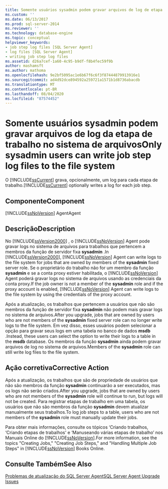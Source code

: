 ```yaml
---
title: Somente usuários sysadmin podem gravar arquivos de log de etapa de trabalho no sistema de arquivos | Microsoft Docs
ms.custom: ''
ms.date: 06/13/2017
ms.prod: sql-server-2014
ms.reviewer: ''
ms.technology: database-engine
ms.topic: conceptual
helpviewer_keywords:
- job step log files [SQL Server Agent]
- log files [SQL Server Agent]
- writing job step log files
ms.assetid: d26a7cef-1a60-4c95-b9df-f8b4fec59f9b
author: mashamsft
ms.author: mathoma
ms.openlocfilehash: 9e2bf5095ac1e6b67f6c6f3f87444879913916e1
ms.sourcegitcommit: ad4d92dce894592a259721a1571b1d8736abacdb
ms.translationtype: MT
ms.contentlocale: pt-BR
ms.lasthandoff: 08/04/2020
ms.locfileid: "87574452"
---
```

# <a name="only-sysadmin-users-can-write-job-step-log-files-to-the-file-system"></a><span data-ttu-id="c2ba2-102">Somente usuários sysadmin podem gravar arquivos de log da etapa de trabalho no sistema de arquivos</span><span class="sxs-lookup"><span data-stu-id="c2ba2-102">Only sysadmin users can write job step log files to the file system</span></span>
  <span data-ttu-id="c2ba2-103">O [!INCLUDE[ssCurrent](../../includes/sscurrent-md.md)] grava, opcionalmente, um log para cada etapa de trabalho.</span><span class="sxs-lookup"><span data-stu-id="c2ba2-103">[!INCLUDE[ssCurrent](../../includes/sscurrent-md.md)] optionally writes a log for each job step.</span></span>  
  
## <a name="component"></a><span data-ttu-id="c2ba2-104">Componente</span><span class="sxs-lookup"><span data-stu-id="c2ba2-104">Component</span></span>  
 [!INCLUDE[ssNoVersion](../../includes/ssnoversion-md.md)] <span data-ttu-id="c2ba2-105">Agent</span><span class="sxs-lookup"><span data-stu-id="c2ba2-105">Agent</span></span>  
  
## <a name="description"></a><span data-ttu-id="c2ba2-106">Descrição</span><span class="sxs-lookup"><span data-stu-id="c2ba2-106">Description</span></span>  
 <span data-ttu-id="c2ba2-107">No [!INCLUDE[ssVersion2000](../../includes/ssversion2000-md.md)] , o [!INCLUDE[ssNoVersion](../../includes/ssnoversion-md.md)] Agent pode gravar logs no sistema de arquivos para trabalhos que pertencem a membros da função de servidor fixa **sysadmin** .</span><span class="sxs-lookup"><span data-stu-id="c2ba2-107">In [!INCLUDE[ssVersion2000](../../includes/ssversion2000-md.md)], [!INCLUDE[ssNoVersion](../../includes/ssnoversion-md.md)] Agent can write logs to the file system for jobs that are owned by members of the **sysadmin** fixed server role.</span></span> <span data-ttu-id="c2ba2-108">Se o proprietário do trabalho não for um membro da função **sysadmin** e se a conta proxy estiver habilitada, o [!INCLUDE[ssNoVersion](../../includes/ssnoversion-md.md)] Agent poderá gravar logs no sistema de arquivos usando as credenciais da conta proxy.</span><span class="sxs-lookup"><span data-stu-id="c2ba2-108">If the job owner is not a member of the **sysadmin** role and if the proxy account is enabled, [!INCLUDE[ssNoVersion](../../includes/ssnoversion-md.md)] Agent can write logs to the file system by using the credentials of the proxy account.</span></span>  
  
 <span data-ttu-id="c2ba2-109">Após a atualização, os trabalhos que pertencem a usuários que não são membros da função de servidor fixa **sysadmin** não podem mais gravar logs no sistema de arquivos.</span><span class="sxs-lookup"><span data-stu-id="c2ba2-109">After you upgrade, jobs that are owned by users who are not members of the **sysadmin** fixed server role can no longer write logs to the file system.</span></span> <span data-ttu-id="c2ba2-110">Em vez disso, esses usuários podem selecionar a opção para gravar seus logs em uma tabela no banco de dados **msdb** .</span><span class="sxs-lookup"><span data-stu-id="c2ba2-110">Instead, these users can select the option to write their logs to a table in the **msdb** database.</span></span> <span data-ttu-id="c2ba2-111">Os membros da função **sysadmin** ainda podem gravar arquivos de log no sistema de arquivos.</span><span class="sxs-lookup"><span data-stu-id="c2ba2-111">Members of the **sysadmin** role can still write log files to the file system.</span></span>  
  
## <a name="corrective-action"></a><span data-ttu-id="c2ba2-112">Ação corretiva</span><span class="sxs-lookup"><span data-stu-id="c2ba2-112">Corrective Action</span></span>  
 <span data-ttu-id="c2ba2-113">Após a atualização, os trabalhos que são de propriedade de usuários que não são membros da função **sysadmin** continuarão a ser executados, mas os logs não serão criados.</span><span class="sxs-lookup"><span data-stu-id="c2ba2-113">After you upgrade, jobs that are owned by users who are not members of the **sysadmin** role will continue to run, but logs will not be created.</span></span> <span data-ttu-id="c2ba2-114">Para registrar etapas de trabalho em uma tabela, os usuários que não são membros da função **sysadmin** devem atualizar manualmente seus trabalhos.</span><span class="sxs-lookup"><span data-stu-id="c2ba2-114">To log job steps to a table, users who are not members of the **sysadmin** role must manually update their jobs.</span></span>  
  
 <span data-ttu-id="c2ba2-115">Para obter mais informações, consulte os tópicos ‘Criando trabalhos, ‘Criando etapas de trabalhos' e ‘Manuseando várias etapas de trabalho’ nos Manuais Online do [!INCLUDE[ssNoVersion](../../includes/ssnoversion-md.md)].</span><span class="sxs-lookup"><span data-stu-id="c2ba2-115">For more information, see the topics "Creating Jobs," "Creating Job Steps," and "Handling Multiple Job Steps" in [!INCLUDE[ssNoVersion](../../includes/ssnoversion-md.md)] Books Online.</span></span>  
  
## <a name="see-also"></a><span data-ttu-id="c2ba2-116">Consulte Também</span><span class="sxs-lookup"><span data-stu-id="c2ba2-116">See Also</span></span>  
 [<span data-ttu-id="c2ba2-117">Problemas de atualização do SQL Server Agent</span><span class="sxs-lookup"><span data-stu-id="c2ba2-117">SQL Server Agent Upgrade Issues</span></span>](../../../2014/sql-server/install/sql-server-agent-upgrade-issues.md)  
  
  
